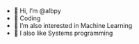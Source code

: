 - 👋 Hi, I’m @albpy
- 🐍 Coding 
- 👀 I’m also interested in Machine Learning
- 💞️ I also like Systems programming


<!---
albpy/albpy is a ✨ special ✨ repository because its `README.md` (this file) appears on your GitHub profile.
You can click the Preview link to take a look at your changes.
---
